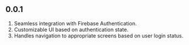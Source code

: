 ## 0.0.1

1) Seamless integration with Firebase Authentication.
2) Customizable UI based on authentication state.
3) Handles navigation to appropriate screens based on user login status.